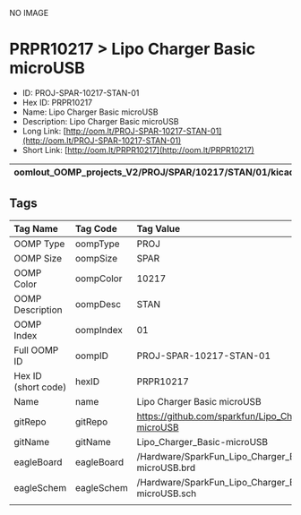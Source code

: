 


  
NO IMAGE  
# PRPR10217 > Lipo Charger Basic microUSB

- ID: PROJ-SPAR-10217-STAN-01
- Hex ID: PRPR10217
- Name: Lipo Charger Basic microUSB
- Description: Lipo Charger Basic microUSB
- Long Link: [http://oom.lt/PROJ-SPAR-10217-STAN-01](http://oom.lt/PROJ-SPAR-10217-STAN-01)
- Short Link: [http://oom.lt/PRPR10217](http://oom.lt/PRPR10217)
  

|oomlout_OOMP_projects_V2/PROJ/SPAR/10217/STAN/01/kicadPcb3dFront.png|oomlout_OOMP_projects_V2/PROJ/SPAR/10217/STAN/01/kicadPcb3dBack.png|oomlout_OOMP_projects_V2/PROJ/SPAR/10217/STAN/01/kicadPcb3d.png||
| :---: | :---: | :---: | :---: |

## Tags
  

|Tag Name|Tag Code|Tag Value|
| :--- | :--- | :--- |
|OOMP Type|oompType|PROJ|
|OOMP Size|oompSize|SPAR|
|OOMP Color|oompColor|10217|
|OOMP Description|oompDesc|STAN|
|OOMP Index|oompIndex|01|
|Full OOMP ID|oompID|PROJ-SPAR-10217-STAN-01|
|Hex ID (short code)|hexID|PRPR10217|
|Name|name|Lipo Charger Basic microUSB|
|gitRepo|gitRepo|https://github.com/sparkfun/Lipo_Charger_Basic-microUSB|
|gitName|gitName|Lipo_Charger_Basic-microUSB|
|eagleBoard|eagleBoard|/Hardware/SparkFun_Lipo_Charger_Basic-microUSB.brd|
|eagleSchem|eagleSchem|/Hardware/SparkFun_Lipo_Charger_Basic-microUSB.sch|
||||
